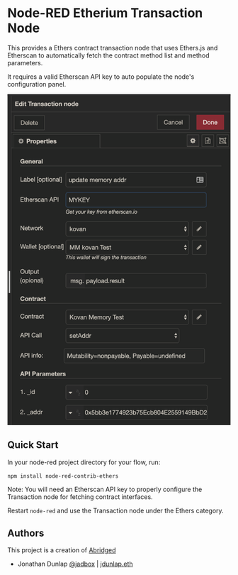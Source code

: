 # Node-RED Etherium Transaction Node

This provides a Ethers contract transaction node that uses Ethers.js and Etherscan to automatically fetch the contract method list and method parameters.

It requires a valid Etherscan API key to auto populate the node's configuration panel.

![node-red-contrib-ethers screenshot](ethers.png "node-red-contrib-ethers screenshot")

## Quick Start

In your node-red project directory for your flow, run:
```bash
npm install node-red-contrib-ethers
```

Note: You will need an Etherscan API key to properly configure the Transaction node for fetching contract interfaces.

Restart `node-red` and use the Transaction node under the Ethers category.

## Authors

This project is a creation of [Abridged](http://www.Abridged.io)

- Jonathan Dunlap [@jadbox](https://twitter.com/jadbox) | [jdunlap.eth](https://3box.io/0xffadc07f1bfb127f4312e8652fe94ab0c771b54d)